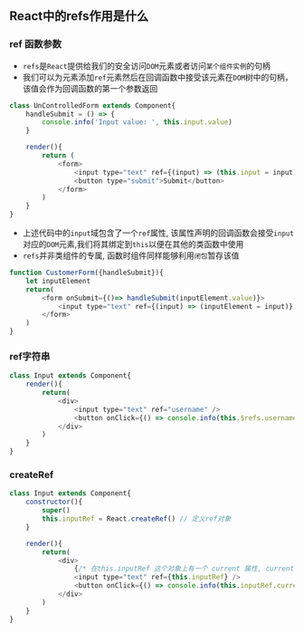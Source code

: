 ## React中的refs作用是什么

### ref 函数参数
- `refs`是`React`提供给我们的安全访问`DOM`元素或者访问`某个组件实例`的句柄
- 我们可以为元素添加`ref`元素然后在回调函数中接受该元素在`DOM`树中的句柄，该值会作为回调函数的第一个参数返回
```js
class UnControlledForm extends Component{
    handleSubmit = () => {
        console.info('Input value: ', this.input.value)
    }

    render(){
        return (
            <form>
                <input type="text" ref={(input) => (this.input = input)} />
                <button type="submit">Submit</button>
            </form>
        )
    }
}
```
- 上述代码中的`input`域包含了一个`ref`属性, 该属性声明的回调函数会接受`input`对应的`DOM`元素,我们将其绑定到`this`以便在其他的类函数中使用
- `refs`并非类组件的专属, 函数时组件同样能够利用`闭包`暂存该值
```js
function CustomerForm({handleSubmit}){
    let inputElement
    return(
        <form onSubmit={()=> handleSubmit(inputElement.value)}>
            <input type="text" ref={(input) => (inputElement = input)} />
        </form>
    )
}
```

### ref字符串
```js
class Input extends Component{
    render(){
        return(
            <div>
                <input type="text" ref="username" />
                <button onClick={() => console.info(this.$refs.username)}>Button</button>
            </div>
        )
    }
}
```

### createRef
```js
class Input extends Component{
    constructor(){
        super()
        this.inputRef = React.createRef() // 定义ref对象
    }

    render(){
        return(
            <div>
                {/* 在this.inputRef 这个对象上有一个 current 属性, current 存储的就是 input 对应的DOM对象 */} 
                <input type="text" ref={this.inputRef} />
                <button onClick={() => console.info(this.inputRef.current)}>Button</button>
            </div>
        )
    }
}
```